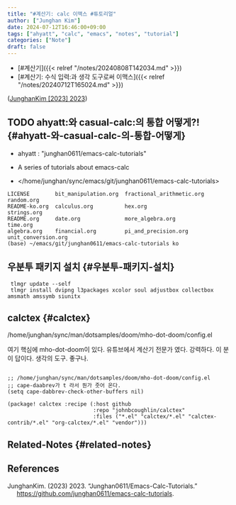 ```yaml
---
title: "#계산기: calc 이맥스 #튜토리얼"
author: ["Junghan Kim"]
date: 2024-07-12T16:46:00+09:00
tags: ["ahyatt", "calc", "emacs", "notes", "tutorial"]
categories: ["Note"]
draft: false
---
```


-   [#계산기]({{< relref "/notes/20240808T142034.md" >}})
-   [#계산기: 수식 입력:과 생각 도구로써 이맥스]({{< relref "/notes/20240712T165024.md" >}})

(<a href="#citeproc_bib_item_1">JunghanKim [2023] 2023</a>)


## <span class="org-todo todo TODO">TODO</span> ahyatt:와 casual-calc:의 통합 어떻게?! {#ahyatt-와-casual-calc-의-통합-어떻게}

-   ahyatt : "junghan0611/emacs-calc-tutorials"
-   A series of tutorials about emacs-calc

-   </home/junghan/sync/emacs/git/junghan0611/emacs-calc-tutorials>

<!--listend-->

```text
LICENSE        bit_manipulation.org  fractional_arithmetic.org  random.org
README-ko.org  calculus.org          hex.org                    strings.org
README.org     date.org              more_algebra.org           time.org
algebra.org    financial.org         pi_and_precision.org       unit_conversion.org
(base) ~/emacs/git/junghan0611/emacs-calc-tutorials ko
```


## 우분투 패키지 설치 {#우분투-패키지-설치}

```text
 tlmgr update --self
 tlmgr install dvipng l3packages xcolor soul adjustbox collectbox amsmath amssymb siunitx
```


## calctex {#calctex}

/home/junghan/sync/man/dotsamples/doom/mho-dot-doom/config.el

여기 핵심에 mho-dot-doom이 있다. 유튜브에서 계산기 전문가 였다. 강력하다. 이 분이 답이다. 생각의 도구. 좋구나.

```elisp

;; /home/junghan/sync/man/dotsamples/doom/mho-dot-doom/config.el
;; cape-daabrev가 t 라서 뭔가 줏어 온다.
(setq cape-dabbrev-check-other-buffers nil)

(package! calctex :recipe (:host github
                           :repo "johnbcoughlin/calctex"
                           :files ("*.el" "calctex/*.el" "calctex-contrib/*.el" "org-calctex/*.el" "vendor")))

```


## Related-Notes {#related-notes}

## References

<style>.csl-entry{text-indent: -1.5em; margin-left: 1.5em;}</style><div class="csl-bib-body">
  <div class="csl-entry"><a id="citeproc_bib_item_1"></a>JunghanKim. (2023) 2023. “Junghan0611/Emacs-Calc-Tutorials.” <a href="https://github.com/junghan0611/emacs-calc-tutorials">https://github.com/junghan0611/emacs-calc-tutorials</a>.</div>
</div>
